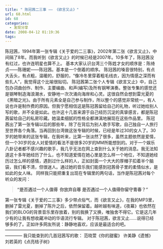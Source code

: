 ```yaml
---
title: " 陈冠茜二三事 —— 《欲言又止》"
url: 68.html
id: 68
categories:
  - 发现分享
date: 2008-04-12 01:19:36
tags:
---
```


陈冠茜，1994年第一张专辑《关于爱的二三事》，2002年第二张《欲言又止》，中间隔了8年。而我听到《欲言又止》的时候已经是2007年。10多年了，陈冠茜没有红过，也许连明星也算不上。 基本大家认识台湾三个陈姓才女的顺序是：陈绮贞——陈珊妮——陈冠茜。基本是一个倒着的顺序。 陈冠茜的嗓音很特别，有点大舌头，有点粗，温暖的，舒服的，“像冷冬里穿着粗毛线衣，因为情感之深而有些扎人”，我觉得这个比喻很贴切。 陈冠茜第二张个人专辑《欲言又止》中，自己包办词曲创作、制作、主要编曲、和声(编写)及所有钢琴演奏。整张专集的感觉还是钢琴制造海浪潮水，安静地一次次涌向海岸和心灵。这很自然会想到雷光夏的《黑暗之光》。由于所有元素全是自己参与制作，所以整个的感觉非常统一，有人说也许是制作费的原因。但我宁愿相信这是陈冠茜留给自己的礼物，听过她给别人写的歌，并不全是如此。也许这十几首来源于自己经历沉淀的真挚感言，都是陈冠茜留给自己的私房珍藏。她温柔细腻的性格全都淋漓地展现在这些作品里。 陈冠茜出了第一张专辑以后的那些年，除了在背后为别人歌手写歌，自己独自一人旅行至世界各个角落。当再回到台湾做这张专辑的时候，已经是年过30的女人了。30岁的她带来的这张专辑，在我听来，比第一张淡然了很多，虽然主题依然是爱情，但一个30岁的女人对爱情的看法不是很多20岁的MM所能想到的。对于一个娱乐八卦记者都不感兴趣的歌手，我几乎无法在网上查到什么关于她的消息。我无法知道这十多年她经历了什么，也不知道爱情在她心里是怎么样一个地位，不知道她经历过怎么样的感情，遇到过什么样的人，正如封面一个大大的厚帽子扣着半个脑袋，我们看不清，但很迷人。通过她的音乐我们能感到冠茜骨子里的柔情似水，是如此的女人味。 同样我只能把重复出现在专辑里的两句话，当作是陈冠茜对每个听众的发问：

> **“是否遇过一个人值得  你放弃自尊** **是否遇过一个人值得你留守青春？”**

第一张专辑《关于爱的二三事》多少带点俗气，而《欲言又止》，在我的MP3里，删掉了雷光夏，删掉了陈升之后，依然保留着。越听越有味道，《夜幕》也依然在我们的BLOG的背景音乐里存放着，别的我换了又换，唯独舍不得它。它是这几年少有的让我有想收藏冲动的华语流行专辑。 对于陈冠茜，欲言又止……说得已经够多的了。正如许多网友所说：静静地喜欢，应该是最适合的吧。 ———————————————————————————————————————— 我只能查到的几首冠茜写的歌： 范晓萱《你的甜蜜》 许美静《遗憾》 刘若英的《点亮桔子树》